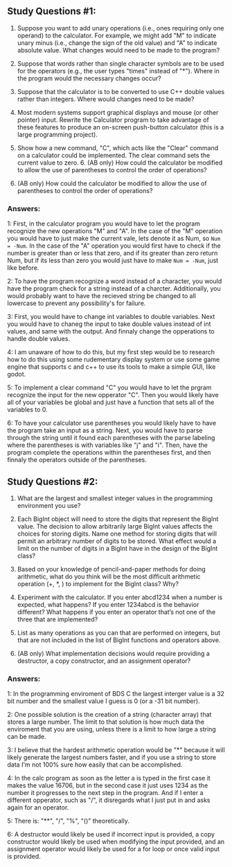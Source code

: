 ## Study Questions #1:
1. Suppose you want to add unary operations (i.e., ones requiring only one operand) to the calculator. 
For example, we might add "M" to indicate unary minus (i.e., change the sign of the old value) and "A" 
to indicate absolute value. What changes would need to be made to the program? 

2. Suppose that words rather than single character symbols are to be used for the operators (e.g., the 
user types "times" instead of "*"). Where in the program would the necessary changes occur? 

3. Suppose that the calculator is to be converted to use C++ double values rather than integers. Where 
would changes need to be made? 

4. Most modern systems support graphical displays and mouse (or other pointer) input. Rewrite the 
Calculator program to take advantage of these features to produce an on-screen push-button 
calculator (this is a large programming project).

5. Show how a new command, "C", which acts like the "Clear" command on a calculator could be 
implemented. The clear command sets the current value to zero. 6. (AB only) How could the 
calculator be modified to allow the use of parentheses to control the order of operations?

6. (AB only) How could the calculator be modified to allow the use of parentheses to control the 
order of operations?

### Answers:

1: First, in the calculator program you would have to let the program recognize the new operations "M" and "A". In the case of the "M" 
operation you would have to just make the current vale, lets denote it 
as Num, so ```Num = -Num```. In the case of the "A" operation you would 
first have to check if the number is greater than or less that zero, and
if its greater than zero return Num, but if its less than zero you would
 just have to make ```Num = -Num```, just like before.

2: To have the program recognize a word instead of a character, you 
would have the program check for a string instead of a charcter. 
Additionally, you would probably want to have the recieved string be 
changed to all lowercase to prevent any possibility's for 
failure.

3: First, you would have to change int variables to double variables.
 Next you would have to chaneg the input to take double values instead 
of int values, and same with the output. And finnaly change the opperations to handle double values.

4: I am unaware of how to do this, but my first step would be to 
research how to do this using some rudementary display system or use 
some game engine that supports c and c++ to use its tools to make a 
simple GUI, like godot.

5: To implement a clear command "C" you would have to let the prgram 
recognize the input for the new opperator "C". Then you would likely 
have all of your variables be global and just have a function that sets
all of the variables to 0.

6: To have your calculator use parentheses you would likely have to have 
the program take an input as a string. Next, you would have to parse 
through the string until it found each parentheses with the parse 
labeling where the parentheses is with variables like "j" and "i". Then, have the program complete the operations within the parentheses first,
and then finnaly the operators outside of the parentheses. 


## Study Questions #2:
1. What are the largest and smallest integer values in the programming environment you use? 

2. Each BigInt object will need to store the digits that represent the BigInt value. The decision to allow arbitrarily large BigInt values affects the choices for storing digits. Name one method for storing digits that will permit an arbitrary number of digits to be stored. What effect would a limit on the number of digits in a BigInt have in the design of the BigInt class? 

3. Based on your knowledge of pencil-and-paper methods for doing arithmetic, what do you think will be the most difficult arithmetic operation (+, *, ) to implement for the BigInt class? Why? 

4. Experiment with the calculator. If you enter abcd1234 when a number is expected, what happens? If you enter 1234abcd is the behavior different? What happens if you enter an operator that’s not one of the three that are implemented? 

5. List as many operations as you can that are performed on integers, but that are not included in the list of BigInt functions and operators above. 

6. (AB only) What implementation decisions would require providing a destructor, a copy constructor, and an assignment operator?

### Answers:

1: In the programming enviroment of BDS C the largest interger value is a 32 bit number and the smallest value I guess is 0 (or a -31 bit number).

2: One possible solution is the creation of a string (character array) that stores a large number. The limit to that solution is how much data the enviroment that you are using, unless there is a limit to how large a string can be made.

3: I believe that the hardest arithmetic operation would be "*" because it will likely generate the largest numbers faster, and if you use a string to store data I'm not 100% sure how easily that can be accomplished.

4: In the calc program as soon as the letter a is typed in the first case it makes the value 16706, but in the second case it just uses 1234 as the number it progresses to the next step in the program. And if I enter a different opperator, such as "/", it disregards what I just put in and asks again for an operator.

5: There is: "**", "/", "%", "()" theoretically.

6: A destructor would likely be used if incorrect input is provided, a copy constructor would likely be used when modifying the input provided, and an assignment operator would likely be used for a for loop or once valid input is provided.